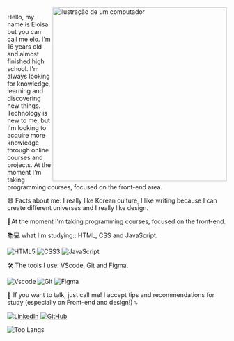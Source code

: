 <img src="https://raw.githubusercontent.com/MicaelliMedeiros/micaellimedeiros/master/image/computer-illustration.png" alt="ilustração de um computador" min-width="400px" max-width="400px" width="400px" align="right">

<p align="left"> 
     Hello, my name is Eloisa but you can call me elo. I'm 16 years old and almost finished high school.
  I'm always looking for knowledge, learning and discovering new things. Technology is new 
  to me, but I'm looking to acquire more knowledge through online courses and projects.
  At the moment I'm taking programming courses, focused on the front-end area.

  😄 Facts about me: I really like Korean culture, I like writing because I can create different universes and I really like design.
  
  🚀At the moment I'm taking programming courses, focused on the front-end.
</p>

<p align="left">
  📚💻 what I'm studying:: HTML, CSS and JavaScript.

  ![HTML5](https://img.shields.io/badge/HTML5-E34F26?style=for-the-badge&logo=html5&logoColor=white)
![CSS3](https://img.shields.io/badge/CSS3-1572B6?style=for-the-badge&logo=css3&logoColor=white)
![JavaScript](https://img.shields.io/badge/JavaScript-F7DF1E?style=for-the-badge&logo=javascript&logoColor=black)

  🛠 The tools I use: VScode, Git and Figma.

  ![Vscode](https://img.shields.io/badge/Vscode-007ACC?style=for-the-badge&logo=visual-studio-code&logoColor=white)
    ![Git](https://img.shields.io/badge/GIT-E44C30?style=for-the-badge&logo=git&logoColor=white)
    ![Figma](https://img.shields.io/badge/Figma-696969?style=for-the-badge&logo=figma&logoColor=figma)
</p>

<p align="left">
  💌 If you want to talk, just call me! I accept tips and recommendations for study (especially on Front-end and design!) ⤵️
</p>

[![LinkedIn](https://img.shields.io/badge/LinkedIn-0077B5?style=for-the-badge&logo=linkedin&logoColor=white)](https://www.linkedin.com/in/eloisa-brito-846911332/)
[![GitHub](https://img.shields.io/badge/GitHub-100000?style=for-the-badge&logo=github&logoColor=white)](https://github.com/eloisabs)

![Top Langs](https://github-readme-stats-git-masterrstaa-rickstaa.vercel.app/api/top-langs/?username=eloisabs&layout=compact&bg_color=dfb9f5&border_color=fff&title_color=000&text_color=000)

